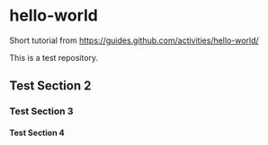 # hello-world
Short tutorial from https://guides.github.com/activities/hello-world/

This is a test repository.
## Test Section 2
### Test Section 3
#### Test Section 4
